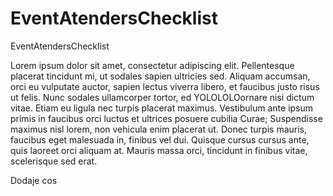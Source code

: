 # EventAtendersChecklist
EventAtendersChecklist



Lorem ipsum dolor sit amet, consectetur adipiscing elit.
Pellentesque placerat tincidunt mi, ut sodales sapien ultricies sed.
Aliquam accumsan, orci eu vulputate auctor, sapien lectus viverra libero,
et faucibus justo risus ut felis. Nunc sodales ullamcorper tortor, 
ed YOLOLOLOornare nisi dictum vitae. Etiam eu ligula nec turpis placerat maximus.
Vestibulum ante ipsum primis in faucibus orci luctus et ultrices posuere cubilia Curae;
Suspendisse maximus nisl lorem, non vehicula enim placerat ut. Donec turpis mauris, faucibus
eget malesuada in, finibus vel dui. Quisque cursus cursus ante, quis laoreet orci aliquam at.
Mauris massa orci, tincidunt in finibus vitae, scelerisque sed erat.


Dodaje cos 